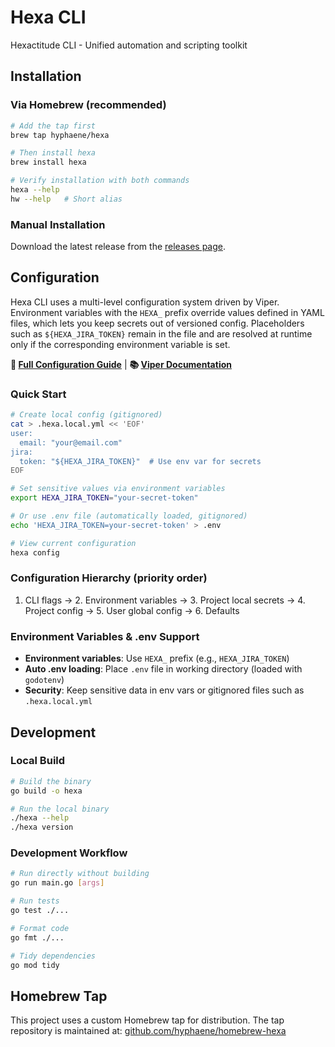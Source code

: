 # Hexa CLI

Hexactitude CLI - Unified automation and scripting toolkit

## Installation

### Via Homebrew (recommended)

```bash
# Add the tap first
brew tap hyphaene/hexa

# Then install hexa
brew install hexa

# Verify installation with both commands
hexa --help
hw --help   # Short alias
```

### Manual Installation

Download the latest release from the [releases page](https://github.com/hyphaene/hexa/releases).

## Configuration

Hexa CLI uses a multi-level configuration system driven by Viper. Environment variables with the `HEXA_` prefix override values defined in YAML files, which lets you keep secrets out of versioned config. Placeholders such as `${HEXA_JIRA_TOKEN}` remain in the file and are resolved at runtime only if the corresponding environment variable is set.

**📖 [Full Configuration Guide](docs/configuration.md)** | **📚 [Viper Documentation](https://github.com/spf13/viper#working-with-environment-variables)**

### Quick Start

```bash
# Create local config (gitignored)
cat > .hexa.local.yml << 'EOF'
user:
  email: "your@email.com"
jira:
  token: "${HEXA_JIRA_TOKEN}"  # Use env var for secrets
EOF

# Set sensitive values via environment variables
export HEXA_JIRA_TOKEN="your-secret-token"

# Or use .env file (automatically loaded, gitignored)
echo 'HEXA_JIRA_TOKEN=your-secret-token' > .env

# View current configuration
hexa config
```

### Configuration Hierarchy (priority order)
1. CLI flags → 2. Environment variables → 3. Project local secrets → 4. Project config → 5. User global config → 6. Defaults

### Environment Variables & .env Support
- **Environment variables**: Use `HEXA_` prefix (e.g., `HEXA_JIRA_TOKEN`)
- **Auto .env loading**: Place `.env` file in working directory (loaded with `godotenv`)
- **Security**: Keep sensitive data in env vars or gitignored files such as `.hexa.local.yml`

## Development

### Local Build

```bash
# Build the binary
go build -o hexa

# Run the local binary
./hexa --help
./hexa version
```

### Development Workflow

```bash
# Run directly without building
go run main.go [args]

# Run tests
go test ./...

# Format code
go fmt ./...

# Tidy dependencies
go mod tidy
```

## Homebrew Tap

This project uses a custom Homebrew tap for distribution. The tap repository is maintained at:
[github.com/hyphaene/homebrew-hexa](https://github.com/hyphaene/homebrew-hexa)
